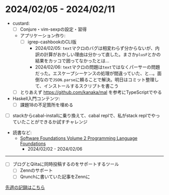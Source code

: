 # 2024/02/05 - 2024/02/11

- custard:
    - [ ] Conjure・vim-sexpの設定・習得
    - アプリケーション作り:
        - [ ] igrep-cashbookのCLI版
            - 2024/02/05: `text`マクロのバグは相変わらず分からないが、内訳の計算がおかしい理由は分かって直した。まさか`plusF`とかの結果をカッコで囲ってなかったとは...
            - 2024/02/06: `text`マクロの問題は`text`ではなくパーサーの問題だった。エスケープシーケンスの処理が間違っていた、と...。面倒なので`JSON.parse`に頼ることで解決。明日はコミット整理して、インストールするスクリプトを書こう
    - [ ] とりあえず <https://github.com/kanaka/mal> を参考にTypeScriptでやる
- Haskell入門コンテンツ:
    - [ ] 課題18の不足箇所を埋める
- [ ] stackからcabal-installに乗り換えて、cabal replで、私がstack replでやっていたことができるか試すチャレンジ
- 読書など:
    - [Software Foundations Volume 2 Programming Language Foundations](https://softwarefoundations.cis.upenn.edu/plf-current/index.html)
        - 2024/02/02 - 2024/02/06

------

- [ ] ブログとQiitaに同時投稿するのをサポートするツール
    - [ ] Zennのサポート
    - [ ] Qrunchに書いていた記事をZennに

[先週の記録はこちら](https://github.com/igrep/daily-commits/blob/2d2be82d07103fdd2b7429bf509382776ded3659/yesterday.md)
